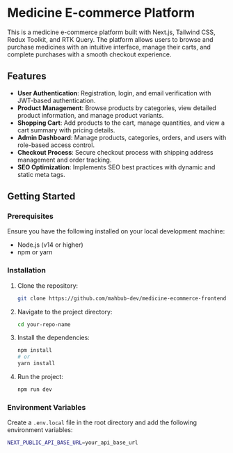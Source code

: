 # Medicine E-commerce Platform

This is a medicine e-commerce platform built with Next.js, Tailwind CSS, Redux Toolkit, and RTK Query. The platform allows users to browse and purchase medicines with an intuitive interface, manage their carts, and complete purchases with a smooth checkout experience.

## Features

-   **User Authentication**: Registration, login, and email verification with JWT-based authentication.
-   **Product Management**: Browse products by categories, view detailed product information, and manage product variants.
-   **Shopping Cart**: Add products to the cart, manage quantities, and view a cart summary with pricing details.
-   **Admin Dashboard**: Manage products, categories, orders, and users with role-based access control.
-   **Checkout Process**: Secure checkout process with shipping address management and order tracking.
-   **SEO Optimization**: Implements SEO best practices with dynamic and static meta tags.

## Getting Started

### Prerequisites

Ensure you have the following installed on your local development machine:

-   Node.js (v14 or higher)
-   npm or yarn

### Installation

1. Clone the repository:

    ```bash
    git clone https://github.com/mahbub-dev/medicine-ecommerce-frontend
    ```

2. Navigate to the project directory:

    ```bash
    cd your-repo-name
    ```

3. Install the dependencies:

    ```bash
    npm install
    # or
    yarn install
    ```

4. Run the project:

    ```bash
    npm run dev
    
    ```

### Environment Variables

Create a `.env.local` file in the root directory and add the following environment variables:

```bash
NEXT_PUBLIC_API_BASE_URL=your_api_base_url
```
